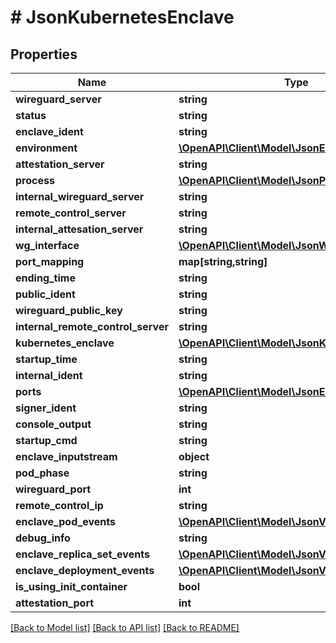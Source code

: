 # # JsonKubernetesEnclave

## Properties

Name | Type | Description | Notes
------------ | ------------- | ------------- | -------------
**wireguard_server** | **string** |  | [optional]
**status** | **string** |  | [optional]
**enclave_ident** | **string** |  | [optional]
**environment** | [**\OpenAPI\Client\Model\JsonEnvironment**](JsonEnvironment.md) |  | [optional]
**attestation_server** | **string** |  | [optional]
**process** | [**\OpenAPI\Client\Model\JsonProcess**](JsonProcess.md) |  | [optional]
**internal_wireguard_server** | **string** |  | [optional]
**remote_control_server** | **string** |  | [optional]
**internal_attesation_server** | **string** |  | [optional]
**wg_interface** | [**\OpenAPI\Client\Model\JsonWireguardInterface**](JsonWireguardInterface.md) |  | [optional]
**port_mapping** | **map[string,string]** |  | [optional]
**ending_time** | **string** |  | [optional]
**public_ident** | **string** |  | [optional]
**wireguard_public_key** | **string** |  | [optional]
**internal_remote_control_server** | **string** |  | [optional]
**kubernetes_enclave** | [**\OpenAPI\Client\Model\JsonKubernetesEnclave**](JsonKubernetesEnclave.md) |  | [optional]
**startup_time** | **string** |  | [optional]
**internal_ident** | **string** |  | [optional]
**ports** | [**\OpenAPI\Client\Model\JsonEnclavePort[]**](JsonEnclavePort.md) |  | [optional]
**signer_ident** | **string** |  | [optional]
**console_output** | **string** |  | [optional]
**startup_cmd** | **string** |  | [optional]
**enclave_inputstream** | **object** |  | [optional]
**pod_phase** | **string** |  | [optional]
**wireguard_port** | **int** |  | [optional]
**remote_control_ip** | **string** |  | [optional]
**enclave_pod_events** | [**\OpenAPI\Client\Model\JsonV1EventList**](JsonV1EventList.md) |  | [optional]
**debug_info** | **string** |  | [optional]
**enclave_replica_set_events** | [**\OpenAPI\Client\Model\JsonV1EventList**](JsonV1EventList.md) |  | [optional]
**enclave_deployment_events** | [**\OpenAPI\Client\Model\JsonV1EventList**](JsonV1EventList.md) |  | [optional]
**is_using_init_container** | **bool** |  | [optional]
**attestation_port** | **int** |  | [optional]

[[Back to Model list]](../../README.md#models) [[Back to API list]](../../README.md#endpoints) [[Back to README]](../../README.md)
